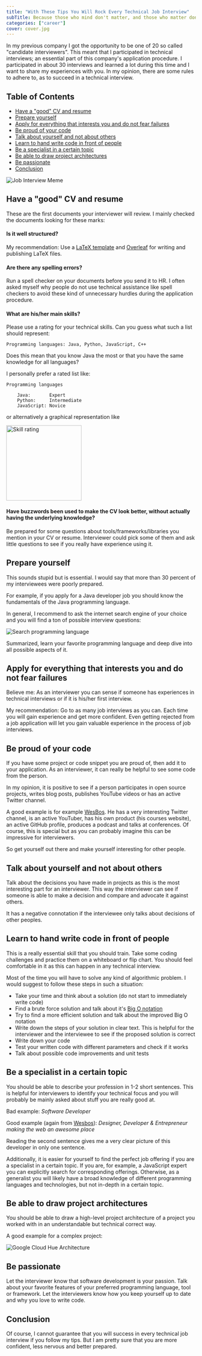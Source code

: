 ```yaml
---
title: "With These Tips You Will Rock Every Technical Job Interview"
subTitle: Because those who mind don't matter, and those who matter don't mind
categories: ["career"]
cover: cover.jpg
---
```


In my previous company I got the opportunity to be one of 20 so called "candidate interviewers". This meant that I participated in technical interviews; an essential part of this company's application procedure. I participated in about 30 interviews and learned a lot during this time and I want to share my experiences with you. In my opinion, there are some rules to adhere to, as to succeed in a technical interview.

## Table of Contents  <!-- omit in toc -->
- [Have a "good" CV and resume](#have-a-%22good%22-cv-and-resume)
- [Prepare yourself](#prepare-yourself)
- [Apply for everything that interests you and do not fear failures](#apply-for-everything-that-interests-you-and-do-not-fear-failures)
- [Be proud of your code](#be-proud-of-your-code)
- [Talk about yourself and not about others](#talk-about-yourself-and-not-about-others)
- [Learn to hand write code in front of people](#learn-to-hand-write-code-in-front-of-people)
- [Be a specialist in a certain topic](#be-a-specialist-in-a-certain-topic)
- [Be able to draw project architectures](#be-able-to-draw-project-architectures)
- [Be passionate](#be-passionate)
- [Conclusion](#conclusion)

![Job Interview Meme](https://cdn-images-1.medium.com/max/1600/0*AMFCRjhsLkoqFmoz.)


## Have a "good" CV and resume

These are the first documents your interviewer will review. I mainly checked the documents looking for these marks:

#### Is it well structured?  <!-- omit in toc -->

My recommendation: Use a [LaTeX template](https://www.latextemplates.com/cat/curricula-vitae) and [Overleaf](https://www.overleaf.com/) for writing and publishing LaTeX files.

#### Are there any spelling errors?  <!-- omit in toc -->

Run a spell checker on your documents before you send it to HR. I often asked myself why people do not use technical assistance like spell checkers to avoid these kind of unnecessary hurdles during the application procedure.

#### What are his/her main skills?  <!-- omit in toc -->

Please use a rating for your technical skills. Can you guess what such a list should represent:

```
Programming languages: Java, Python, JavaScript, C++
```

Does this mean that you know Java the most or that you have the same knowledge for all languages?

I personally prefer a rated list like:

```
Programming languages

    Java:       Expert
    Python:     Intermediate
    JavaScript: Novice
```

or alternatively a graphical representation like

<img src="./skills.png" alt="Skill rating" width="200px"/>

#### Have buzzwords been used to make the CV look better, without actually having the underlying knowledge?  <!-- omit in toc -->

Be prepared for some questions about tools/frameworks/libraries you mention in your CV or resume. Interviewer could pick some of them and ask little questions to see if you really have experience using it.

## Prepare yourself

This sounds stupid but is essential. I would say that more than 30 percent of my interviewees were poorly prepared.

For example, if you apply for a Java developer job you should know the fundamentals of the Java programming language.

In general, I recommend to ask the internet search engine of your choice and you will find a ton of possible interview questions:

![Search programming language](./search_programming_language.png)

Summarized, learn your favorite programming language and deep dive into all possible aspects of it.

## Apply for everything that interests you and do not fear failures

Believe me: As an interviewer you can sense if someone has experiences in technical interviews or if it is his/her first interview.

My recommendation: Go to as many job interviews as you can. Each time you will gain experience and get more confident. Even getting rejected from a job application will let you gain valuable experience in the process of job interviews.

## Be proud of your code

If you have some project or code snippet you are proud of, then add it to your application. As an interviewer, it can really be helpful to see some code from the person.

In my opinion, it is positive to see if a person participates in open source projects, writes blog posts, publishes YouTube videos or has an active Twitter channel.

A good example is for example [WesBos](http://wesbos.com). He has a very interesting Twitter channel, is an active YouTuber, has his own product (his courses website), an active GitHub profile, produces a podcast and talks at conferences. Of course, this is special but as you can probably imagine this can be impressive for interviewers.

So get yourself out there and make yourself interesting for other people.

## Talk about yourself and not about others

Talk about the decisions you have made in projects as this is the most interesting part for an interviewer. This way the interviewer can see if someone is able to make a decision and compare and advocate it against others.

It has a negative connotation if the interviewee only talks about decisions of other peoples.

## Learn to hand write code in front of people

This is a really essential skill that you should train. Take some coding challenges and practice them on a whiteboard or flip chart. You should feel comfortable in it as this can happen in any technical interview.

Most of the time you will have to solve any kind of algorithmic problem. I would suggest to follow these steps in such a situation:

- Take your time and think about a solution (do not start to immediately write code)
- Find a brute force solution and talk about it's [Big O notation](https://en.wikipedia.org/wiki/Big_O_notation)
- Try to find a more efficient solution and talk about the improved Big O notation
- Write down the steps of your solution in clear text. This is helpful for the interviewer and the interviewee to see if the proposed solution is correct
- Write down your code
- Test your written code with different parameters and check if it works
- Talk about possible code improvements and unit tests

## Be a specialist in a certain topic

You should be able to describe your profession in 1-2 short sentences. This is helpful for interviewers to identify your technical focus and you will probably be mainly asked about stuff you are really good at.

Bad example: _Software Developer_

Good example (again from [Wesbos](http://wesbos.com)): _Designer, Developer & Entrepreneur making the web an awesome place_

Reading the second sentence gives me a very clear picture of this developer in only one sentence.

Additionally, it is easier for yourself to find the perfect job offering if you are a specialist in a certain topic. If you are, for example, a JavaScript expert you can explicitly search for corresponding offerings. Otherwise, as a generalist you will likely have a broad knowledge of different programming languages and technologies, but not in-depth in a certain topic.

## Be able to draw project architectures

You should be able to draw a high-level project architecture of a project you worked with in an understandable but technical correct way.

A good example for a complex project:

![Google Cloud Hue Architecture](https://pbs.twimg.com/media/Da7_0YsW4AEM4sr.jpg)

## Be passionate

Let the interviewer know that software development is your passion. Talk about your favorite features of your preferred programming language, tool or framework. Let the interviewers know how you keep yourself up to date and why you love to write code.

## Conclusion

Of course, I cannot guarantee that you will success in every technical job interview if you follow my tips. But I am pretty sure that you are more confident, less nervous and better prepared.